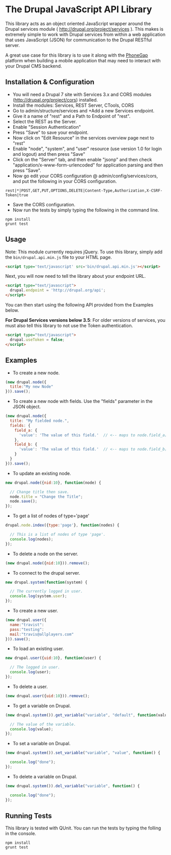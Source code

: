 The Drupal JavaScript API Library
==================================

This library acts as an object oriented JavaScript wrapper around the
Drupal services module ( http://drupal.org/project/services ).
This makes is extremely simple to work with Drupal services from within a web
application that uses JavaScript (JSON) for communication to the Drupal RESTful
server.

A great use case for this library is to use it along with the <a href="http://phonegap.com/">PhoneGap</a> platform
when building a mobile application that may need to interact with your Drupal CMS backend.

Installation & Configuration
----------------------------------------

  * You will need a Drupal 7 site with Services 3.x and CORS modules (http://drupal.org/project/cors) installed.
  * Install the modules: Services, REST Server, CTools, CORS
  * Go to admin/structure/services and +Add a new Services endpoint.
  * Give it a name of "rest" and a Path to Endpoint of "rest".
  * Select the REST as the Server.
  * Enable "Session Authentication"
  * Press "Save" to save your endpoint.
  * Now click on "Edit Resource" in the services overview page next to "rest"
  * Enable "node", "system", and "user" resource (use version 1.0 for login and logout) and then press "Save"
  * Click on the "Server" tab, and then enable "jsonp" and then check "application/x-www-form-urlencoded" for application parsing and then press "Save".
  * Now go edit your CORS configuration @ admin/config/services/cors, and put the following in your CORS configuration.

```
rest|*|POST,GET,PUT,OPTIONS,DELETE|Content-Type,Authorization,X-CSRF-Token|true
```

  * Save the CORS configuration.
  * Now run the tests by simply typing the following in the command line.

```
npm install
grunt test
```

Usage
---------------------------------
Note: This module currently requires jQuery.
To use this library, simply add the ```bin/drupal.api.min.js``` file to your HTML page.

```html
<script type='text/javascript' src='bin/drupal.api.min.js'></script>
```

Next, you will now need to tell the library about your endpoint URL.

```html
<script type="text/javascript">
  drupal.endpoint = 'http://drupal.org/api';
</script>
```

You can then start using the following API provided from the Examples below.

__For Drupal Services versions below 3.5__: For older versions of services, you must also tell this library
to not use the Token authentication.

```html
<script type="text/javascript">
  drupal.useToken = false;
</script>
```

Examples
----------------------------------

 - To create a new node.
 
```javascript
(new drupal.node({
  title:"My new Node"
})).save();
```
      
 - To create a new node with fields. Use the "fields" parameter in the JSON object.

```javascript  
(new drupal.node({
  title: "My fielded node.",
  fields: {
    field_a: {
      'value': 'The value of this field.'  // <-- maps to node.field_a['und'][0]['value']
    },
    field_b: {
      'value': 'The value of this field.'  // <-- maps to node.field_b['und'][0]['value']
    }
  }
})).save();
```

  - To update an existing node.

```javascript
new drupal.node({nid:10}, function(node) {

  // Change title then save.
  node.title = "Change the Title";
  node.save();
});
```

 - To get a list of nodes of type='page'

```javascript
drupal.node.index({type:'page'}, function(nodes) {

  // This is a list of nodes of type 'page'.
  console.log(nodes);
});
```

 - To delete a node on the server.

```javascript
(new drupal.node({nid:10})).remove();
```

 - To connect to the drupal server.

```javascript
new drupal.system(function(system) {

  // The currently logged in user.
  console.log(system.user);
});
```

 - To create a new user.

```javascript
(new drupal.user({
  name:"travist":
  pass:"testing":
  mail:"travis@allplayers.com"
})).save();
```

 - To load an existing user.

```javascript
new drupal.user({uid:10}, function(user) {

  // The logged in user.
  console.log(user);
});
```

 - To delete a user.

```javascript
(new drupal.user({uid:10})).remove();
```

 - To get a variable on Drupal.

```javascript
(new drupal.system()).get_variable("variable", "default", function(value) {

  // The value of the variable.
  console.log(value);
});
```

 - To set a variable on Drupal.

```javascript
(new drupal.system()).set_variable("variable", "value", function() {

  console.log("done");
});
```

 - To delete a variable on Drupal.

```javascript
(new drupal.system()).del_variable("variable", function() {

  console.log("done");
});
```

Running Tests
----------------------
This library is tested with QUnit.  You can run the tests by typing the folling in the console.

```
npm install
grunt test
```

